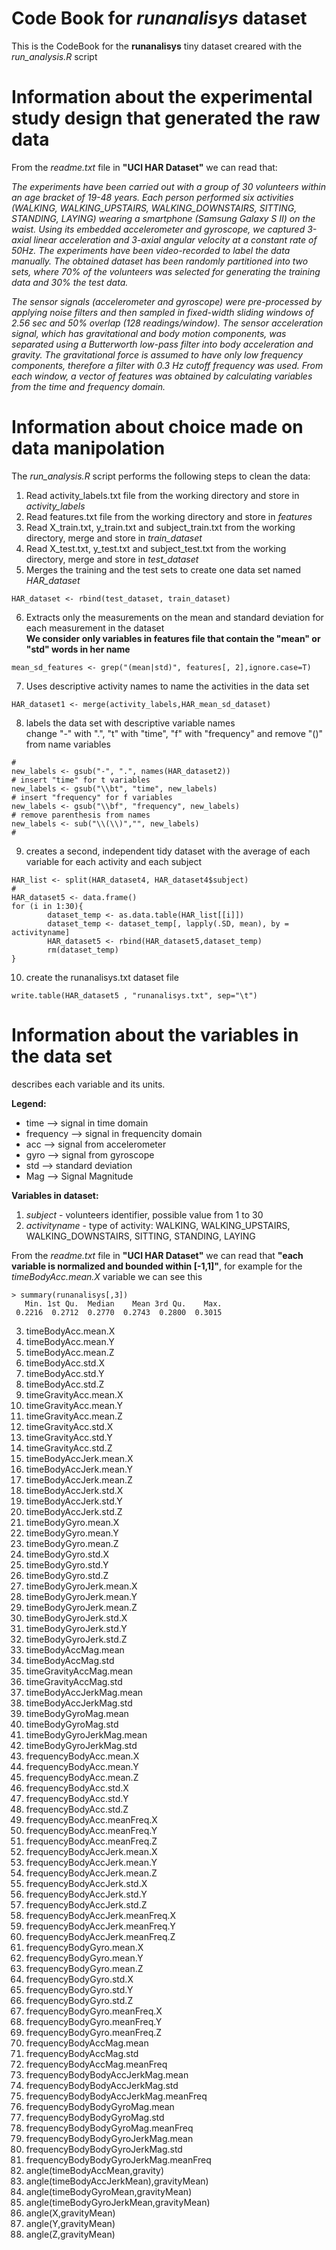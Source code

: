 # Code Book for *runanalisys* dataset

This is the CodeBook for the **runanalisys** tiny dataset creared with the *run_analysis.R* script

# Information about the experimental study design that generated the raw data 
From the *readme.txt* file in **"UCI HAR Dataset"** we can read that:

*The experiments have been carried out with a group of 30 volunteers within an age bracket of 19-48 years. Each person performed six activities (WALKING, WALKING_UPSTAIRS, WALKING_DOWNSTAIRS, SITTING, STANDING, LAYING) wearing a smartphone (Samsung Galaxy S II) on the waist. Using its embedded accelerometer and gyroscope, we captured 3-axial linear acceleration and 3-axial angular velocity at a constant rate of 50Hz. The experiments have been video-recorded to label the data manually. The obtained dataset has been randomly partitioned into two sets, where 70% of the volunteers was selected for generating the training data and 30% the test data.*

*The sensor signals (accelerometer and gyroscope) were pre-processed by applying noise filters and then sampled in fixed-width sliding windows of 2.56 sec and 50% overlap (128 readings/window). The sensor acceleration signal, which has gravitational and body motion components, was separated using a Butterworth low-pass filter into body acceleration and gravity. The gravitational force is assumed to have only low frequency components, therefore a filter with 0.3 Hz cutoff frequency was used. From each window, a vector of features was obtained by calculating variables from the time and frequency domain.*

# Information about choice made on data manipolation
The *run_analysis.R* script performs the following steps to clean the data:  

1. Read activity_labels.txt file from the working directory and store in *activity_labels*
2. Read features.txt file from the working directory and store in *features*
3. Read X_train.txt, y_train.txt and subject_train.txt from the working directory, merge and store in *train_dataset*
4. Read X_test.txt, y_test.txt and subject_test.txt from the working directory, merge and store in *test_dataset*
5. Merges the training and the test sets to create one data set named *HAR_dataset*
```
HAR_dataset <- rbind(test_dataset, train_dataset)
```
6. Extracts only the measurements on the mean and standard deviation for each measurement in the dataset  
**We consider only variables in features file that contain the "mean" or "std" words in her name**
```
mean_sd_features <- grep("(mean|std)", features[, 2],ignore.case=T)
```
7. Uses descriptive activity names to name the activities in the data set
```
HAR_dataset1 <- merge(activity_labels,HAR_mean_sd_dataset)
```
8. labels the data set with descriptive variable names  
change "-" with ".", "t" with "time", "f" with "frequency" and remove "()" from name variables
```
#
new_labels <- gsub("-", ".", names(HAR_dataset2))
# insert "time" for t variables
new_labels <- gsub("\\bt", "time", new_labels)
# insert "frequency" for f variables
new_labels <- gsub("\\bf", "frequency", new_labels)
# remove parenthesis from names
new_labels <- sub("\\(\\)","", new_labels)
#
```
9. creates a second, independent tidy dataset with the average of each variable for each activity and each subject
```
HAR_list <- split(HAR_dataset4, HAR_dataset4$subject)
#
HAR_dataset5 <- data.frame()
for (i in 1:30){
        dataset_temp <- as.data.table(HAR_list[[i]])
        dataset_temp <- dataset_temp[, lapply(.SD, mean), by = activityname]
        HAR_dataset5 <- rbind(HAR_dataset5,dataset_temp)
        rm(dataset_temp)
}
```
10. create the runanalisys.txt dataset file
```
write.table(HAR_dataset5 , "runanalisys.txt", sep="\t")
```
# Information about the variables in the data set
describes each variable and its units.

**Legend:**

* time            --> signal in time domain
* frequency       --> signal in frequencity domain
* acc             --> signal from accelerometer 
* gyro            --> signal from gyroscope
* std             --> standard deviation
* Mag             --> Signal Magnitude 

**Variables in dataset:**

1. *subject* - volunteers identifier, possible value from 1 to 30        
2. *activityname* - type of activity: WALKING, WALKING_UPSTAIRS, WALKING_DOWNSTAIRS, SITTING, STANDING, LAYING

From the *readme.txt* file in **"UCI HAR Dataset"** we can read that **"each variable is normalized and bounded within [-1,1]"**, for example for the *timeBodyAcc.mean.X* variable we can see this
```
> summary(runanalisys[,3])
   Min. 1st Qu.  Median    Mean 3rd Qu.    Max. 
 0.2216  0.2712  0.2770  0.2743  0.2800  0.3015  
```
3. timeBodyAcc.mean.X 
4. timeBodyAcc.mean.Y 
5. timeBodyAcc.mean.Z 
6. timeBodyAcc.std.X 
7. timeBodyAcc.std.Y 
8. timeBodyAcc.std.Z 
9. timeGravityAcc.mean.X 
10. timeGravityAcc.mean.Y 
11. timeGravityAcc.mean.Z 
12. timeGravityAcc.std.X 
13. timeGravityAcc.std.Y 
14. timeGravityAcc.std.Z 
15. timeBodyAccJerk.mean.X
16. timeBodyAccJerk.mean.Y
17. timeBodyAccJerk.mean.Z
18. timeBodyAccJerk.std.X
19. timeBodyAccJerk.std.Y
20. timeBodyAccJerk.std.Z
21. timeBodyGyro.mean.X
22. timeBodyGyro.mean.Y
23. timeBodyGyro.mean.Z
24. timeBodyGyro.std.X
25. timeBodyGyro.std.Y
26. timeBodyGyro.std.Z
27. timeBodyGyroJerk.mean.X
28. timeBodyGyroJerk.mean.Y
29. timeBodyGyroJerk.mean.Z
30. timeBodyGyroJerk.std.X
31. timeBodyGyroJerk.std.Y
32. timeBodyGyroJerk.std.Z
33. timeBodyAccMag.mean
34. timeBodyAccMag.std
35. timeGravityAccMag.mean
36. timeGravityAccMag.std
37. timeBodyAccJerkMag.mean
38. timeBodyAccJerkMag.std
39. timeBodyGyroMag.mean
40. timeBodyGyroMag.std
41. timeBodyGyroJerkMag.mean
42. timeBodyGyroJerkMag.std
43. frequencyBodyAcc.mean.X
44. frequencyBodyAcc.mean.Y
45. frequencyBodyAcc.mean.Z     
46. frequencyBodyAcc.std.X
47. frequencyBodyAcc.std.Y
48. frequencyBodyAcc.std.Z
49. frequencyBodyAcc.meanFreq.X
50. frequencyBodyAcc.meanFreq.Y
51. frequencyBodyAcc.meanFreq.Z
52. frequencyBodyAccJerk.mean.X
53. frequencyBodyAccJerk.mean.Y
54. frequencyBodyAccJerk.mean.Z
55. frequencyBodyAccJerk.std.X
56. frequencyBodyAccJerk.std.Y
57. frequencyBodyAccJerk.std.Z
58. frequencyBodyAccJerk.meanFreq.X
59. frequencyBodyAccJerk.meanFreq.Y
60. frequencyBodyAccJerk.meanFreq.Z
61. frequencyBodyGyro.mean.X
62. frequencyBodyGyro.mean.Y
63. frequencyBodyGyro.mean.Z
64. frequencyBodyGyro.std.X
65. frequencyBodyGyro.std.Y
66. frequencyBodyGyro.std.Z
67. frequencyBodyGyro.meanFreq.X
68. frequencyBodyGyro.meanFreq.Y
69. frequencyBodyGyro.meanFreq.Z
70. frequencyBodyAccMag.mean
71. frequencyBodyAccMag.std
72. frequencyBodyAccMag.meanFreq
73. frequencyBodyBodyAccJerkMag.mean
74. frequencyBodyBodyAccJerkMag.std
75. frequencyBodyBodyAccJerkMag.meanFreq
76. frequencyBodyBodyGyroMag.mean
77. frequencyBodyBodyGyroMag.std
78. frequencyBodyBodyGyroMag.meanFreq
79. frequencyBodyBodyGyroJerkMag.mean
80. frequencyBodyBodyGyroJerkMag.std
81. frequencyBodyBodyGyroJerkMag.meanFreq
82. angle(timeBodyAccMean,gravity)
83. angle(timeBodyAccJerkMean),gravityMean)
84. angle(timeBodyGyroMean,gravityMean)
85. angle(timeBodyGyroJerkMean,gravityMean)
86. angle(X,gravityMean)
87. angle(Y,gravityMean)
88. angle(Z,gravityMean)
